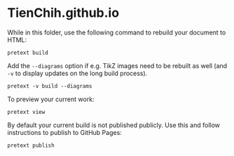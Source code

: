 # TienChih.github.io

While in this folder, use the following command to rebuild your document to HTML:

```
pretext build
```

Add the `--diagrams` option if e.g. TikZ images need to be rebuilt as well
(and `-v` to display updates on the long build process).

```
pretext -v build --diagrams
```

To preview your current work:

```
pretext view
```

By default your current build is not published publicly. Use
this and follow instructions to publish to GitHub Pages:

```
pretext publish
```
